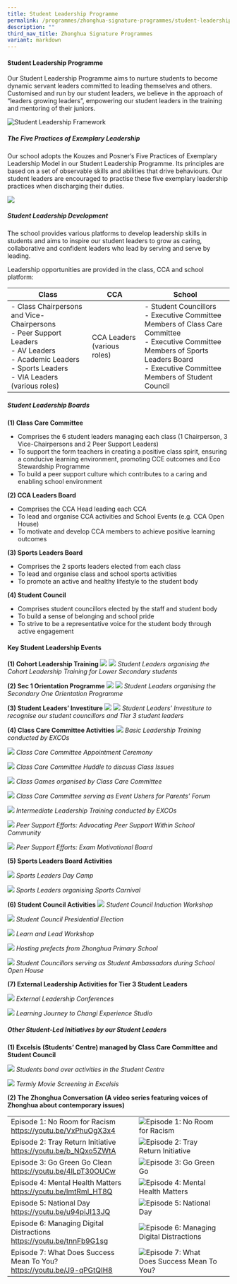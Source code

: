 ```yaml
---
title: Student Leadership Programme
permalink: /programmes/zhonghua-signature-programmes/student-leadership-prog/
description: ""
third_nav_title: Zhonghua Signature Programmes
variant: markdown
---
```

#### Student Leadership Programme

Our Student Leadership Programme aims to nurture students to become dynamic servant leaders committed to leading themselves and others. Customised and run by our student leaders, we believe in the approach of “leaders growing leaders”, empowering our student leaders in the training and mentoring of their juniors.

![Student Leadership Framework](/images/SLD01.png)

##### The Five Practices of Exemplary Leadership  
Our school adopts the Kouzes and Posner’s Five Practices of Exemplary Leadership Model in our Student Leadership Programme. Its principles are based on a set of observable skills and abilities that drive behaviours. Our student leaders are encouraged to practise these five exemplary leadership practices when discharging their duties.

<img src="/images/5_practices.jpg">

##### Student Leadership Development
The school provides various platforms to develop leadership skills in students and aims to inspire our student leaders to grow as caring, collaborative and confident leaders who lead by serving and serve by leading.&nbsp;

Leadership opportunities are provided in the class, CCA and school platform:


| Class | CCA | School |
| -------- | -------- | -------- |
| - Class Chairpersons and Vice-Chairpersons<br>- Peer Support Leaders<br>- AV Leaders<br>- Academic Leaders<br>- Sports Leaders<br>- VIA Leaders (various roles)  | CCA Leaders (various roles)  | - Student Councillors<br>- Executive Committee Members of Class Care Committee&nbsp;<br>- Executive Committee Members of Sports Leaders Board<br>- Executive Committee Members of Student Council  |

##### Student Leadership Boards&nbsp;

**(1) Class Care Committee**
*   Comprises the 6 student leaders managing each class (1 Chairperson, 3 Vice-Chairpersons and 2 Peer Support Leaders)
*   To support the form teachers in creating a positive class spirit, ensuring a conducive learning environment, promoting CCE outcomes and Eco Stewardship Programme
*   To build a peer support culture which contributes to a caring and enabling school environment

**(2) CCA Leaders Board**
*   Comprises the CCA Head leading each CCA
*   To lead and organise CCA activities and School Events (e.g. CCA Open House)
*   To motivate and develop CCA members to achieve positive learning outcomes

**(3) Sports Leaders Board**
*   Comprises the 2 sports leaders elected from each class
*   To lead and organise class and school sports activities
*   To promote an active and healthy lifestyle to the student body
 
**(4) Student Council**
*   Comprises student councillors elected by the staff and student body
*   To build a sense of belonging and school pride&nbsp;
*   To strive to be a representative voice for the student body through active engagement

#### Key Student Leadership Events

**(1) Cohort Leadership Training**
![](/images/SLD02.jpg)
![](/images/SLD03.jpg)
*Student Leaders organising the Cohort Leadership Training for Lower Secondary students*

**(2) Sec 1 Orientation Programme**
![](/images/SLD04.jpg)
![](/images/SLD05.jpg)
*Student Leaders organising the Secondary One Orientation Programme*

**(3) Student Leaders’ Investiture**
![](/images/SLD06.jpg)
![](/images/SLD07.jpg)
*Student Leaders’ Investiture to recognise our student councillors and Tier 3 student leaders*

**(4) Class Care Committee Activities**
![](/images/SLD08.jpg)
*Basic Leadership Training conducted by EXCOs*

![](/images/SLD09.jpg)
*Class Care Committee Appointment Ceremony*

![](/images/SLD10.jpg)
*Class Care Committee Huddle to discuss Class Issues*

![](/images/SLD11.jpg)
*Class Games organised by Class Care Committee*

![](/images/SLD12.jpg)
*Class Care Committee serving as Event Ushers for Parents’ Forum*

![](/images/SLD13.jpg)
*Intermediate Leadership Training conducted by EXCOs*

![](/images/SLD14.jpg)
*Peer Support Efforts: Advocating Peer Support Within School Community*

![](/images/SLD15.JPG)
*Peer Support Efforts: Exam Motivational Board*

**(5) Sports Leaders Board Activities**

![](/images/SLD16.jpg)
*Sports Leaders Day Camp*

![](/images/SLD17.jpg)
*Sports Leaders organising Sports Carnival*


**(6) Student Council Activities**
![](/images/SLD18.jpg)
*Student Council Induction Workshop*

![](/images/SLD19.jpg)
*Student Council Presidential Election*

![](/images/SLD20.jpg)
*Learn and Lead Workshop*

![](/images/SLD21.jpg)
*Hosting prefects from Zhonghua Primary School*

![](/images/SLD22.jpg)
*Student Councillors serving as Student Ambassadors during School Open House*

**(7) External Leadership Activities for Tier 3 Student Leaders**

![](/images/SLD23.jpg)
*External Leadership Conferences*

![](/images/SLD24.jpg)
*Learning Journey to Changi Experience Studio*


##### Other Student-Led Initiatives by our Student Leaders

**(1) Excelsis (Students’ Centre) managed by Class Care Committee and Student Council**

![](/images/SLD25.jpg)
*Students bond over activities in the Student Centre*

![](/images/SLD26.jpg)
*Termly Movie Screening in Excelsis*

**(2) The Zhonghua Conversation (A video series featuring voices of Zhonghua about contemporary issues)**


|  |  |  |
| -------- | -------- | -------- |
| Episode 1: No Room for Racism <br>https://youtu.be/VxPhuOgX3x4   | ![Episode 1: No Room for Racism](/images/SLD28.png)      |  |
| Episode 2: Tray Return Initiative<br>https://youtu.be/b_NQxo5ZWtA    | ![Episode 2: Tray Return Initiative](/images/SLD28.png)     |  |
| Episode 3: Go Green Go Clean<br>https://youtu.be/4lLpT30OUCw    | ![Episode 3: Go Green Go ](/images/SLD29.png)     |  |
| Episode 4: Mental Health Matters<br>https://youtu.be/lmtRmI_HT8Q    | ![Episode 4: Mental Health Matters](/images/SLD30.png)    |  |
| Episode 5: National Day<br>https://youtu.be/u94piJI13JQ     | ![Episode 5: National Day](/images/SLD31.png)    |  |
| Episode 6: Managing Digital Distractions<br>https://youtu.be/tnnFb9G1sg    | ![Episode 6: Managing Digital Distractions](/images/SLD32.png)    |  |
| Episode 7: What Does Success Mean To You?<br>https://youtu.be/J9-qPGtQIH8     |  ![Episode 7: What Does Success Mean To You?](/images/SLD33.png)     |  |









